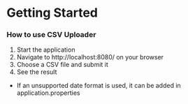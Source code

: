 # Getting Started

### How to use CSV Uploader

1. Start the application
2. Navigate to http://localhost:8080/ on your browser
3. Choose a CSV file and submit it
4. See the result

* If an unsupported date format is used, it can be added in application.properties
